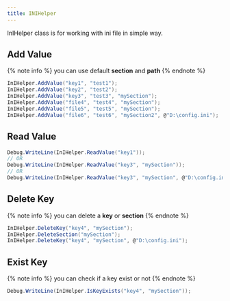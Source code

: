```yaml
---
title: INIHelper
---
```


InIHelper class is for working with ini file in simple way.

## Add Value 
{% note info %}
    you can use default **section** and **path**
{% endnote %}

``` CS
InIHelper.AddValue("key1", "test1");
InIHelper.AddValue("key2", "test2");
InIHelper.AddValue("key3", "test3", "mySection");
InIHelper.AddValue("file4", "test4", "mySection");
InIHelper.AddValue("file5", "test5", "mySection");
InIHelper.AddValue("file6", "test6", "mySection2", @"D:\config.ini");
```

## Read Value
``` CS
Debug.WriteLine(InIHelper.ReadValue("key1"));
// OR
Debug.WriteLine(InIHelper.ReadValue("key3", "mySection"));
// OR
Debug.WriteLine(InIHelper.ReadValue("key3", "mySection", @"D:\config.ini"));
```

## Delete Key 

{% note info %}
you can delete a **key** or **section**
{% endnote %}
``` CS
InIHelper.DeleteKey("key4", "mySection");
InIHelper.DeleteSection("mySection");
InIHelper.DeleteKey("key4", "mySection", @"D:\config.ini");
```

## Exist Key 

{% note info %}
you can check if a key exist or not
{% endnote %}
``` CS
Debug.WriteLine(InIHelper.IsKeyExists("key4", "mySection"));
```
